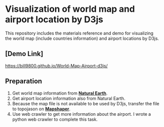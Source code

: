# Visualization of world map and airport location by D3js
This repository includes the materials reference and demo for visualizing the world map (include countries information) and airport locations by D3js.
## [Demo Link]
https://bill9800.github.io/World-Map-Airport-d3js/
## Preparation
1. Get world map information from [**Natural Earth**](http://www.naturalearthdata.com/). 
2. Get airport location information also from Natural Earth.
3. Because the map file is not available to be used by D3js, transfer the file to topojason on [**Mapshaper**](mapshaper.org).
4. Use web crawler to get more information about the airport. I wrote a python web crawler to complete this task.
